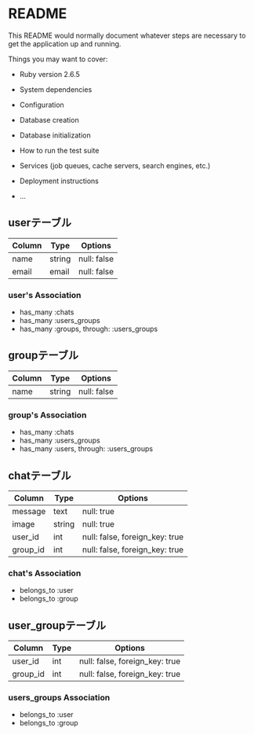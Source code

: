 # README

This README would normally document whatever steps are necessary to get the
application up and running.

Things you may want to cover:

* Ruby version
  2.6.5
* System dependencies

* Configuration

* Database creation

* Database initialization

* How to run the test suite

* Services (job queues, cache servers, search engines, etc.)

* Deployment instructions

* ...

## userテーブル

|Column|Type|Options|
|------|----|-------|
|name|string|null: false|
|email|email|null: false|

### user's Association
- has_many :chats
- has_many :users_groups
- has_many :groups, through: :users_groups



## groupテーブル

|Column|Type|Options|
|------|----|-------|
|name|string|null: false|

### group's Association
- has_many :chats
- has_many :users_groups
- has_many :users, through: :users_groups



## chatテーブル

|Column|Type|Options|
|------|----|-------|
|message|text|null: true|
|image|string|null: true|
|user_id|int|null: false, foreign_key: true|
|group_id|int|null: false, foreign_key: true|

### chat's Association
- belongs_to :user
- belongs_to :group



## user_groupテーブル

|Column|Type|Options|
|------|----|-------|
|user_id|int|null: false, foreign_key: true|
|group_id|int|null: false, foreign_key: true|

### users_groups Association
- belongs_to :user
- belongs_to :group